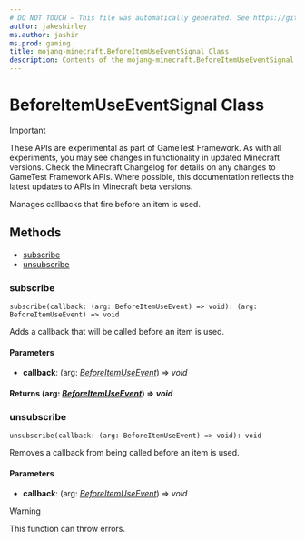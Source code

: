 ```yaml
---
# DO NOT TOUCH — This file was automatically generated. See https://github.com/Mojang/MinecraftScriptingApiDocsGenerator to modify descriptions, examples, etc.
author: jakeshirley
ms.author: jashir
ms.prod: gaming
title: mojang-minecraft.BeforeItemUseEventSignal Class
description: Contents of the mojang-minecraft.BeforeItemUseEventSignal class.
---
```

# BeforeItemUseEventSignal Class
>[!IMPORTANT]
>These APIs are experimental as part of GameTest Framework. As with all experiments, you may see changes in functionality in updated Minecraft versions. Check the Minecraft Changelog for details on any changes to GameTest Framework APIs. Where possible, this documentation reflects the latest updates to APIs in Minecraft beta versions.

Manages callbacks that fire before an item is used.


## Methods
- [subscribe](#subscribe)
- [unsubscribe](#unsubscribe)
  
### **subscribe**
`
subscribe(callback: (arg: BeforeItemUseEvent) => void): (arg: BeforeItemUseEvent) => void
`

Adds a callback that will be called before an item is used.
#### **Parameters**
- **callback**: (arg: [*BeforeItemUseEvent*](BeforeItemUseEvent.md)) => *void*

#### **Returns** (arg: [*BeforeItemUseEvent*](BeforeItemUseEvent.md)) => *void*


### **unsubscribe**
`
unsubscribe(callback: (arg: BeforeItemUseEvent) => void): void
`

Removes a callback from being called before an item is used.
#### **Parameters**
- **callback**: (arg: [*BeforeItemUseEvent*](BeforeItemUseEvent.md)) => *void*


> [!WARNING]
> This function can throw errors.


